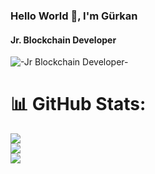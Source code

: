 

### Hello World 👾, I'm Gürkan
#### Jr. Blockchain Developer
![-Jr Blockchain Developer-](https://64.media.tumblr.com/f815c83455206f1e8f7479b79a906688/tumblr_pmm0yxcBZO1wwjnmro1_1280.gifv)



# 📊 GitHub Stats:
![](https://github-readme-stats.vercel.app/api?username=gurkankaya05&theme=blue-green&hide_border=true&include_all_commits=false&count_private=false)<br/>
![](https://github-readme-streak-stats.herokuapp.com/?user=gurkankaya05&theme=blue-green&hide_border=true)<br/>
![](https://github-readme-stats.vercel.app/api/top-langs/?username=gurkankaya05&theme=blue-green&hide_border=true&include_all_commits=false&count_private=false&layout=compact)



